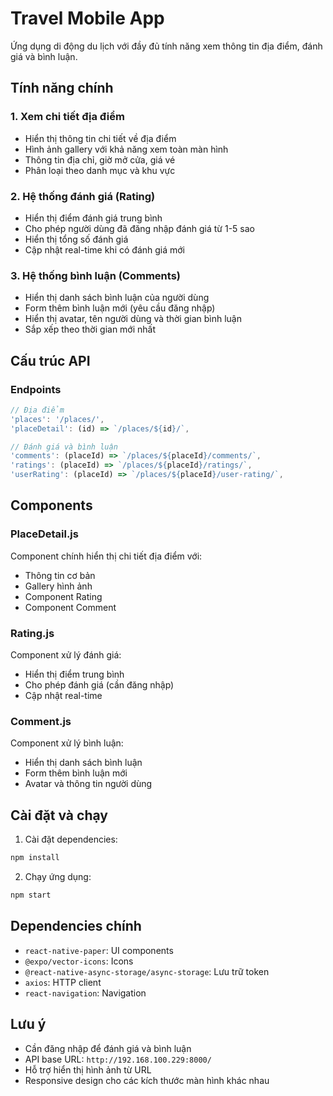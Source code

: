 # Travel Mobile App

Ứng dụng di động du lịch với đầy đủ tính năng xem thông tin địa điểm, đánh giá và bình luận.

## Tính năng chính

### 1. Xem chi tiết địa điểm
- Hiển thị thông tin chi tiết về địa điểm
- Hình ảnh gallery với khả năng xem toàn màn hình
- Thông tin địa chỉ, giờ mở cửa, giá vé
- Phân loại theo danh mục và khu vực

### 2. Hệ thống đánh giá (Rating)
- Hiển thị điểm đánh giá trung bình
- Cho phép người dùng đã đăng nhập đánh giá từ 1-5 sao
- Hiển thị tổng số đánh giá
- Cập nhật real-time khi có đánh giá mới

### 3. Hệ thống bình luận (Comments)
- Hiển thị danh sách bình luận của người dùng
- Form thêm bình luận mới (yêu cầu đăng nhập)
- Hiển thị avatar, tên người dùng và thời gian bình luận
- Sắp xếp theo thời gian mới nhất

## Cấu trúc API

### Endpoints
```javascript
// Địa điểm
'places': '/places/',
'placeDetail': (id) => `/places/${id}/`,

// Đánh giá và bình luận
'comments': (placeId) => `/places/${placeId}/comments/`,
'ratings': (placeId) => `/places/${placeId}/ratings/`,
'userRating': (placeId) => `/places/${placeId}/user-rating/`,
```

## Components

### PlaceDetail.js
Component chính hiển thị chi tiết địa điểm với:
- Thông tin cơ bản
- Gallery hình ảnh
- Component Rating
- Component Comment

### Rating.js
Component xử lý đánh giá:
- Hiển thị điểm trung bình
- Cho phép đánh giá (cần đăng nhập)
- Cập nhật real-time

### Comment.js
Component xử lý bình luận:
- Hiển thị danh sách bình luận
- Form thêm bình luận mới
- Avatar và thông tin người dùng

## Cài đặt và chạy

1. Cài đặt dependencies:
```bash
npm install
```

2. Chạy ứng dụng:
```bash
npm start
```

## Dependencies chính

- `react-native-paper`: UI components
- `@expo/vector-icons`: Icons
- `@react-native-async-storage/async-storage`: Lưu trữ token
- `axios`: HTTP client
- `react-navigation`: Navigation

## Lưu ý

- Cần đăng nhập để đánh giá và bình luận
- API base URL: `http://192.168.100.229:8000/`
- Hỗ trợ hiển thị hình ảnh từ URL
- Responsive design cho các kích thước màn hình khác nhau 
